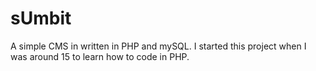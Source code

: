 sUmbit
======

A simple CMS in written in PHP and mySQL. I started this project when I was around 15 to learn how to code in PHP.